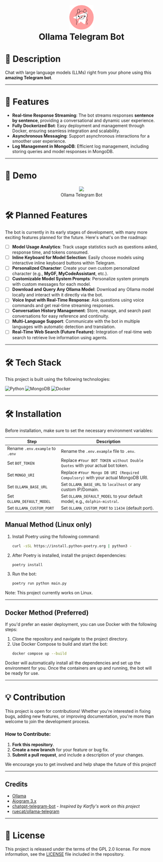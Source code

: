<div align="center">
  <h1>
    <!-- Place your custom image in the assets folder and update the src attribute below -->
    <img src="assets/bot_logo.png" width="80px"><br/>
    Ollama Telegram Bot
  </h1>
</div>


# 📖 Description

Chat with large language models (LLMs) right from your phone using this **amazing Telegram bot**.

---

# 🚀 Features

- **Real-time Response Streaming**: The bot streams responses **sentence by sentence**, providing a conversational and dynamic user experience.
- **Fully Dockerized Bot**: Easy deployment and management through Docker, ensuring seamless integration and scalability.
- **Asynchronous Messaging**: Support asynchronous interactions for a smoother user experience.
- **Log Management in MongoDB**: Efficient log management, including storing queries and model responses in MongoDB.
---

# 🎥 Demo

<p align="center">
  <center>
    <!-- Place your custom image in the assets folder and update the src attribute below -->
    <img src="assets/bot_demo.gif""> <br/>
    Ollama Telegram Bot
  </center>
</p>

# 🛠️ Planned Features

The bot is currently in its early stages of development, with many more exciting features planned for the future. Here's what's on the roadmap:

- [ ] **Model Usage Analytics**: Track usage statistics such as questions asked, response time, and tokens consumed.
- [ ] **Inline Keyboard for Model Selection**: Easily choose models using interactive inline keyboard buttons within Telegram.
- [ ] **Personalized Character**: Create your own custom personalized character (e.g., **MyGF, MyCodeAssistant**, etc.).
- [ ] **Customizable Model System Prompts**: Personalize system prompts with custom messages for each model.
- [ ] **Download and Query Any Ollama Model**: Download any Ollama model locally and interact with it directly via the bot.
- [ ] **Voice Input with Real-Time Response**: Ask questions using voice commands and get real-time streaming responses.
- [ ] **Conversation History Management**: Store, manage, and search past conversations for easy reference and continuity.
- [ ] **Multi-Language Support**: Communicate with the bot in multiple languages with automatic detection and translation.
- [ ] **Real-Time Web Search (Future Feature)**: Integration of real-time web search to retrieve live information using agents.

---

# 🛠️ Tech Stack

This project is built using the following technologies:

![Python](https://img.shields.io/badge/python-3670A0?style=for-the-badge&logo=python&logoColor=ffdd54)
![MongoDB](https://img.shields.io/badge/MongoDB-%234ea94b.svg?style=for-the-badge&logo=mongodb&logoColor=white)
![Docker](https://img.shields.io/badge/docker-%230db7ed.svg?style=for-the-badge&logo=docker&logoColor=white)

---

# 🛠️ Installation

Before installation, make sure to set the necessary environment variables:

| **Step**                        | **Description**                                                                  |
| ------------------------------- | -------------------------------------------------------------------------------- |
| Rename `.env.example` to `.env` | Rename the `.env.example` file to `.env`.                                        |
| Set `BOT_TOKEN`                 | Replace `#Your BOT TOKEN without Double Quotes` with your actual bot token.      |
| Set `MONGO_URI`                 | Replace `#Your Mongo DB URI (Required Compulsory)` with your actual MongoDB URI. |
| Set `OLLAMA_BASE_URL`           | Set `OLLAMA_BASE_URL` to `localhost` or any custom IP/Domain.                    |
| Set `OLLAMA_DEFAULT_MODEL`      | Set `OLLAMA_DEFAULT_MODEL` to your default model, e.g., `dolphin-mistral`.       |
| Set `OLLAMA_CUSTOM_PORT`        | Set `OLLAMA_CUSTOM_PORT` to `11434` (default port).                              |

## Manual Method (Linux only)

1. Install Poetry using the following command:
   ```bash
   curl -sSL https://install.python-poetry.org | python3 -
   ```
2. After Poetry is installed, install the project dependencies:
   ```bash
   poetry install
   ```
3. Run the bot:
   ```bash
   poetry run python main.py
   ```
Note: This project currently works on Linux.

---

## Docker Method (Preferred)

If you'd prefer an easier deployment, you can use Docker with the following steps:

1. Clone the repository and navigate to the project directory.
2. Use Docker Compose to build and start the bot:
   ```bash
   docker compose up --build
   ```
Docker will automatically install all the dependencies and set up the environment for you. Once the containers are up and running, the bot will be ready for use.

---


# 💡 Contribution

This project is open for contributions! Whether you're interested in fixing bugs, adding new features, or improving documentation, you're more than welcome to join the development process.

### How to Contribute:

1. **Fork this repository**.
2. **Create a new branch** for your feature or bug fix.
3. **Submit a pull request**, and include a description of your changes.

We encourage you to get involved and help shape the future of this project!

---

## Credits

- [Ollama](https://github.com/jmorganca/ollama)
- [Aiogram 3.x](https://github.com/aiogram/aiogram)
- [chatgpt-telegram-bot](https://github.com/father-bot/chatgpt_telegram_bot) - *Inspired by Karfly's work on this project*
- [ruecat/ollama-telegram](https://github.com/ruecat/ollama-telegram)

---

# 📄 License

This project is released under the terms of the GPL 2.0 license. For more information, see the [LICENSE](LICENSE) file included in the repository.
